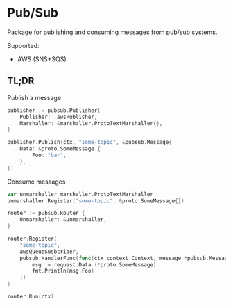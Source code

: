 # Pub/Sub

Package for publishing and consuming messages from pub/sub systems.

Supported:
 * AWS (SNS+SQS)

## TL;DR
Publish a message
```go
publisher := pubsub.Publisher{
	Publisher:  awsPublisher,
	Marshaller: &marshaller.ProtoTextMarshaller{},
}

publisher.Publish(ctx, "some-topic", &pubsub.Message{
    Data: &proto.SomeMessage {
    	Foo: "bar",
    },
})
```

Consume messages
```go
var unmarshaller marshaller.ProtoTextMarshaller
unmarshaller.Register("some-topic", &proto.SomeMessage{})

router := pubsub.Router {
	Unmarshaller: &unmarshaller,
}

router.Register(
    "some-topic",
    awsQueueSusbcriber,
    pubsub.HandlerFunc(func(ctx context.Context, message *pubsub.Message) error {
        msg := request.Data.(*proto.SomeMessage)
        fmt.Println(msg.Foo)
    })
)

router.Run(ctx)
```
